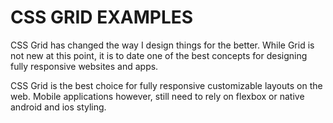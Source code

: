 # CSS GRID EXAMPLES
CSS Grid has changed the way I design things for the better.
While Grid is not new at this point, it is to date one of the best concepts for designing fully responsive websites and apps.

CSS Grid is the best choice for fully responsive customizable layouts on the web. Mobile applications however, still need to rely on flexbox or native android and ios styling.
